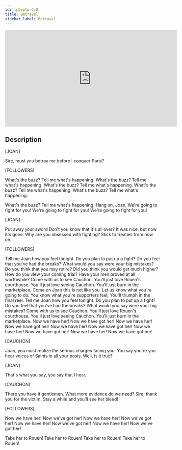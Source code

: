 ```yaml
---
id: lpDrptp-QvQ
title: Betrayal
sidebar_label: Betrayal
---
```


<iframe
  width="560"
  height="315"
  src="https://www.youtube.com/embed/lpDrptp-QvQ"
  title="YouTube video player"
  frameborder="0"
  allow="accelerometer; autoplay; clipboard-write; encrypted-media; gyroscope; picture-in-picture; web-share"
  referrerpolicy="strict-origin-when-cross-origin"
  allowfullscreen
></iframe>

## Description

[JOAN]

Sire, must you betray me before I conquer Paris?

[FOLLOWERS]

What's the buzz?
Tell me what's happening. 
What's the buzz?
Tell me what's happening.
What's the buzz?
Tell me what's happening.
What's the buzz?
Tell me what's happening.
What's the buzz?
Tell me what's happening.

What's the buzz?
Tell me what's happening.
Hang on, Joan,
We're going to fight for you!
We're going to fight for you!
We're going to fight for you!

[JOAN]

Put away your sword
Don't you know that it's all over?
It was nice, but now it's gone.
Why are you obsessed with fighting?
Stick to treaties from now on.

[FOLLOWERS]

Tell me Joan how you feel tonight.
Do you plan to put up a fight?
Do you feel that you've had the breaks?
What would you say were your big mistakes?
Do you think that you may retire?
Did you think you would get much higher?
How do you view your coming trial?
Have your men proved at all worthwhile?
Come with us to see Cauchon.
You'll just love Rouen's courthouse.
You'll just love seeing Cauchon.
You'll just burn in the marketplace.
Come on Joan this is not like you.
Let us know what you're going to do.
You know what you're supporters feel;
You'll triumph in the final reel.
Tell me Joan how you feel tonight.
Do you plan to put up a fight?
Do you feel that you've had the breaks?
What would you say were your big mistakes?
Come with us to see Cauchon.
You'll just love Rouen's courthouse.
You'll just love seeing Cauchon.
You'll just burn in the marketplace.
Now we have her!
Now we have got her!
Now we have her!
Now we have got her!
Now we have her!
Now we have got her!
Now we have her!
Now we have got her!
Now we have her!
Now we have got her!

[CAUCHON]

Joan, you must realize the serious charges facing you.
You say you're you hear voices of Saints in all your posts,
Well, is it true?

[JOAN]

That's what you say, you say that I hear.

[CAUCHON]

There you have it gentlemen.
What more evidence do we need?
Sire, thank you for the victim.
Stay a while and you'll see her bleed!

[FOLLOWERS]

Now we have her!
Now we've got her!
Now we have her!
Now we've got her!
Now we have her!
Now we've got her!
Now we have her!
Now we've got her!

Take her to Rouen! 
Take her to Rouen!
Take her to Rouen!
Take her to Rouen!
